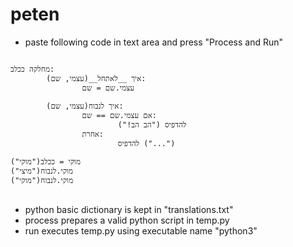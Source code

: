 # peten
* paste following code in text area and press "Process and Run"

<pre>
<code>
מחלקה ככלב:
        איך __לאתחל__(עצמי, שם):
                עצמי.שם = שם

        איך לנבוח(עצמי, שם):
                אם עצמי.שם == שם:
                        להדפיס ("הב הב!")
                אחרת:
                        להדפיס ("...")

מוקי = ככלב("מוקי")
מוקי.לנבוח("מיצי")
מוקי.לנבוח("מוקי")
</code>
</pre>

* python basic dictionary is kept in "translations.txt"
* process prepares a valid python script in temp.py
* run executes temp.py using executable name "python3"


